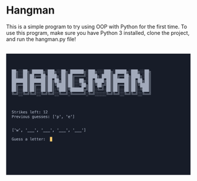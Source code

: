 # Hangman

This is a simple program to try using OOP with Python for the first time.  To use this program, make sure you have Python 3 installed, clone the project, and run the hangman.py file!

<br/>

<img src="screenshot.png" width="500" />